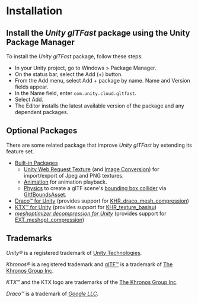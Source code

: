 # Installation

## Install the *Unity glTFast* package using the Unity Package Manager

To install the *Unity glTFast* package, follow these steps:

- In your Unity project, go to Windows > Package Manager.
- On the status bar, select the Add (+) button.
- From the Add menu, select Add + package by name. Name and Version fields appear.
- In the Name field, enter `com.unity.cloud.gltfast`.
- Select Add.
- The Editor installs the latest available version of the package and any dependent packages.

## Optional Packages

There are some related package that improve *Unity glTFast* by extending its feature set.

- [Built-in Packages](https://docs.unity3d.com/Manual/pack-build.html)
  - [Unity Web Request Texture](https://docs.unity3d.com/2022.3/Documentation/ScriptReference/UnityEngine.UnityWebRequestTextureModule.html) (and [Image Conversion](https://docs.unity3d.com/2022.3/Documentation/ScriptReference/UnityEngine.ImageConversionModule.html)) for import/export of Jpeg and PNG textures.
  - [Animation](https://docs.unity3d.com/2022.3/Documentation/ScriptReference/UnityEngine.AnimationModule.html) for animation playback.
  - [Physics](https://docs.unity3d.com/2022.3/Documentation/ScriptReference/UnityEngine.PhysicsModule.html) to create a glTF scene's [bounding box collider](xref:UnityEngine.BoxCollider) via [GltfBoundsAsset](xref:GLTFast.GltfBoundsAsset).
- [Draco&trade; for Unity][DracoForUnity] (provides support for [KHR_draco_mesh_compression][ExtDraco])
- [KTX&trade; for Unity][KtxUnity] (provides support for [KHR_texture_basisu][ExtBasisU])
- [*meshoptimizer decompression for Unity*][Meshopt] (provides support for [EXT_meshopt_compression][ExtMeshopt])

## Trademarks

*Unity&reg;* is a registered trademark of [Unity Technologies][unity].

*Khronos&reg;* is a registered trademark and [glTF&trade;][gltf] is a trademark of [The Khronos Group Inc][khronos].

*KTX&trade;* and the KTX logo are trademarks of the [The Khronos Group Inc][khronos].

*Draco&trade;* is a trademark of [*Google LLC*][GoogleLLC].

[DracoForUnity]: https://docs.unity3d.com/Packages/com.unity.cloud.draco@latest
[ExtBasisU]: https://github.com/KhronosGroup/glTF/tree/master/extensions/2.0/Khronos/KHR_texture_basisu
[ExtDraco]: https://github.com/KhronosGroup/glTF/tree/master/extensions/2.0/Khronos/KHR_draco_mesh_compression
[ExtMeshopt]: https://github.com/KhronosGroup/glTF/tree/main/extensions/2.0/Vendor/EXT_meshopt_compression
[gltf]: https://www.khronos.org/gltf
[GoogleLLC]: https://about.google/
[khronos]: https://www.khronos.org
[KtxUnity]: https://docs.unity3d.com/Packages/com.unity.cloud.ktx@latest/
[Meshopt]: https://docs.unity3d.com/Packages/com.unity.meshopt.decompress@latest/
[unity]: https://unity.com
